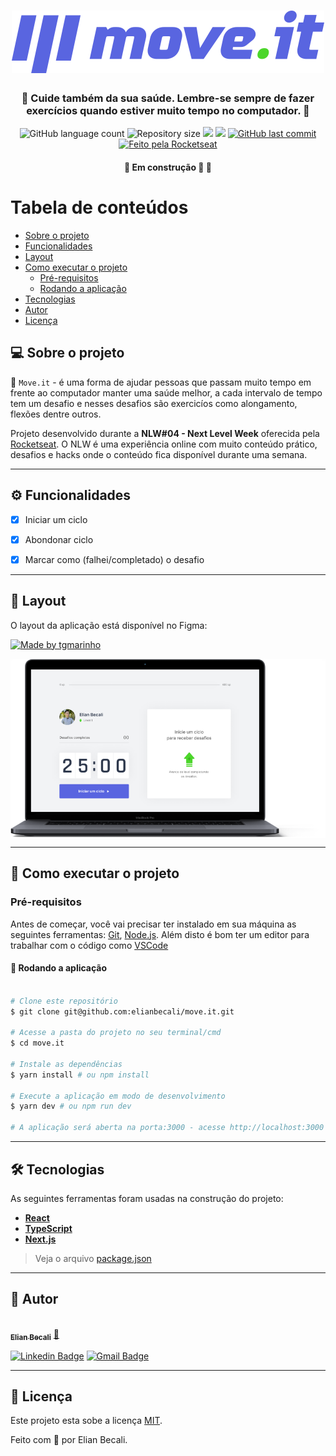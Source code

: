 
  

<h1 align="center">
			<img src="https://raw.githubusercontent.com/elianbecali/move.it/main/.vscode/Logo.svg" alt="Move.it logo" />
</h1>

<h3 align="center">
    💪 Cuide também da sua saúde. Lembre-se sempre de fazer exercícios quando estiver muito tempo no computador. 💜
</h3>

<p align="center">
  <img alt="GitHub language count" src="https://img.shields.io/github/languages/count/elianbecali/move.it?style=flat-square&&color=%2304D361" />

  <img alt="Repository size" src="https://img.shields.io/github/repo-size/elianbecali/move.it?style=flat-square" />
	
  <img src="https://img.shields.io/github/stars/elianbecali/move.it?style=flat-square" />
  
  <img src="https://img.shields.io/github/license/elianbecali/move.it?style=flat-square" />

  <a href="https://github.com/elianbecali/move.it/commits/main">
    <img alt="GitHub last commit" src="https://img.shields.io/github/last-commit/elianbecali/move.it?style=flat-square&">
  </a>

  <a href="https://rocketseat.com.br">
    <img alt="Feito pela Rocketseat" src="https://img.shields.io/badge/feito%20por-Elian%20Becali-%237519C1?style=flat-square&">
  </a>
  
 
</p>

<h4 align="center">
	🚧   Em construção 🚀 🚧
</h4>

Tabela de conteúdos
=================
<!--ts-->
   * [Sobre o projeto](#-sobre-o-projeto)
   * [Funcionalidades](#%EF%B8%8F-funcionalidades)
   * [Layout](#-layout)
   * [Como executar o projeto](#-como-executar-o-projeto)
     * [Pré-requisitos](#pré-requisitos)
     * [Rodando a aplicação](#-rodando-a-aplicação)
   * [Tecnologias](#-tecnologias)
   * [Autor](#-autor)
   * [Licença](#-licença)
<!--te-->


## 💻 Sobre o projeto

💪 `Move.it` - é uma forma de ajudar pessoas que passam muito tempo em frente ao computador manter uma saúde melhor, a cada intervalo de tempo tem um desafio e nesses desafios são exercicíos como alongamento, flexões dentre outros.


Projeto desenvolvido durante a **NLW#04 - Next Level Week** oferecida pela [Rocketseat](https://rocketseat.com.br/).
O NLW é uma experiência online com muito conteúdo prático, desafios e hacks onde o conteúdo fica disponível durante uma semana.

---

## ⚙️ Funcionalidades

- [x] Iniciar um ciclo
- [x] Abondonar ciclo
- [x] Marcar como (falhei/completado) o desafio


---

## 🎨 Layout

O layout da aplicação está disponível no Figma:

<a href="https://www.figma.com/file/fZfG5BR03uVpUQynu1bQKp/Move.it-1.0/duplicate">
  <img alt="Made by tgmarinho" src="https://img.shields.io/badge/Acessar%20Layout%20-Figma-%2304D361?style=flat-square">
</a>

<p align="center" style="display: flex; align-items: flex-start; justify-content: center;">
  <img alt="NextLevelWeek" title="#NextLevelWeek" src="https://github.com/elianbecali/move.it/blob/main/.vscode/Macbook-Pro.png?raw=true" />
</p>

---

## 🚀 Como executar o projeto

### Pré-requisitos

Antes de começar, você vai precisar ter instalado em sua máquina as seguintes ferramentas:
[Git](https://git-scm.com), [Node.js](https://nodejs.org/en/). 
Além disto é bom ter um editor para trabalhar com o código como [VSCode](https://code.visualstudio.com/)




#### 🧭 Rodando a aplicação

```bash

# Clone este repositório
$ git clone git@github.com:elianbecali/move.it.git

# Acesse a pasta do projeto no seu terminal/cmd
$ cd move.it

# Instale as dependências
$ yarn install # ou npm install

# Execute a aplicação em modo de desenvolvimento
$ yarn dev # ou npm run dev

# A aplicação será aberta na porta:3000 - acesse http://localhost:3000

```

---

## 🛠 Tecnologias

As seguintes ferramentas foram usadas na construção do projeto:

-   **[React](https://reactjs.org/)** 
-   **[TypeScript](https://www.typescriptlang.org/)**
-   **[Next.js](https://react-icons.github.io/react-icons/)**

> Veja o arquivo  [package.json](https://github.com/elianbecali/move.it/blob/main/package.json)

---

## 🦸 Autor

<a href="https://app.rocketseat.com.br/me/elian-carlos-becali-aguiar-1567032394">
 <img style="border-radius: 50%;" src="https://avatars.githubusercontent.com/u/54561377?v=4" width="100px;" alt=""/>
 <br />
 <sub><b>Elian Becali</b></sub></a> <a href="https://app.rocketseat.com.br/me/elian-carlos-becali-aguiar-1567032394" title="Rocketseat">🚀</a>
 <br />

[![Linkedin Badge](https://img.shields.io/badge/-Elian%20Becali-blue?style=flat-square&logo=Linkedin&logoColor=white&link=https://www.linkedin.com/in/elianbecali/)](https://www.linkedin.com/in/elianbecali/) 
[![Gmail Badge](https://img.shields.io/badge/-elianbecaliaguiar@gmail.com-c14438?style=flat-square&logo=Gmail&logoColor=white&link=mailto:elianbecaliaguiar@gmail.com)](mailto:elianbecaliaguiar@gmail.com)

---

## 📝 Licença

Este projeto esta sobe a licença [MIT](./LICENSE).

Feito com 💜 por Elian Becali.

